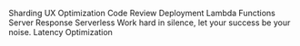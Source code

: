 Sharding UX Optimization Code Review Deployment Lambda Functions Server Response Serverless Work hard in silence, let your success be your noise. Latency Optimization
